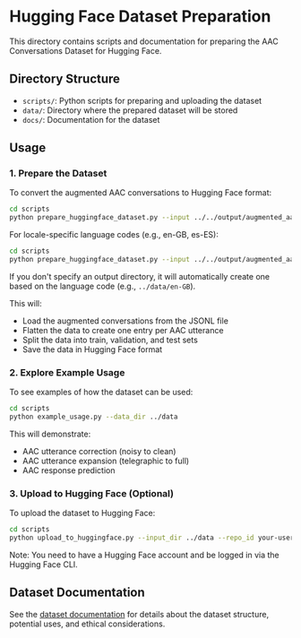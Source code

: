 # Hugging Face Dataset Preparation

This directory contains scripts and documentation for preparing the AAC Conversations Dataset for Hugging Face.

## Directory Structure

- `scripts/`: Python scripts for preparing and uploading the dataset
- `data/`: Directory where the prepared dataset will be stored
- `docs/`: Documentation for the dataset

## Usage

### 1. Prepare the Dataset

To convert the augmented AAC conversations to Hugging Face format:

```bash
cd scripts
python prepare_huggingface_dataset.py --input ../../output/augmented_aac_conversations_en.jsonl --output_dir ../data --split_ratio 0.8,0.1,0.1
```

For locale-specific language codes (e.g., en-GB, es-ES):

```bash
cd scripts
python prepare_huggingface_dataset.py --input ../../output/augmented_aac_conversations_en-GB.jsonl
```

If you don't specify an output directory, it will automatically create one based on the language code (e.g., `../data/en-GB`).

This will:
- Load the augmented conversations from the JSONL file
- Flatten the data to create one entry per AAC utterance
- Split the data into train, validation, and test sets
- Save the data in Hugging Face format

### 2. Explore Example Usage

To see examples of how the dataset can be used:

```bash
cd scripts
python example_usage.py --data_dir ../data
```

This will demonstrate:
- AAC utterance correction (noisy to clean)
- AAC utterance expansion (telegraphic to full)
- AAC response prediction

### 3. Upload to Hugging Face (Optional)

To upload the dataset to Hugging Face:

```bash
cd scripts
python upload_to_huggingface.py --input_dir ../data --repo_id your-username/aac-conversations
```

Note: You need to have a Hugging Face account and be logged in via the Hugging Face CLI.

## Dataset Documentation

See the [dataset documentation](docs/README.md) for details about the dataset structure, potential uses, and ethical considerations.
